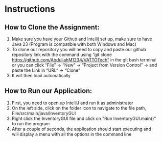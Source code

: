 # Instructions

## How to Clone the Assignment:

1) Make sure you have your Github and Intellij set up, make sure to have Java 23 (Program is compatible with both Windows and Mac)
2) To clone our repository you will need to copy and paste our github repository link with the command using “git clone https://github.com/AbdullahM1234/VATTOTech” in the git bash terminal or you can click “File” -> “New” -> “Project from Version Control” -> and paste the Link in “URL” -> “Clone”
3) It will then load automatically

## How to Run our Application:

1) First, you need to open up IntelliJ and run it as administrator
2) On the left side, click on the folder icon to navigate to the file path, File/src/main/java/InventoryGUI
3) Right click the InventoryGUI file and click on "Run InventoryGUI.main()" to run the program
4) After a couple of seconds, the application should start executing and will display a menu with all the options in the command line
